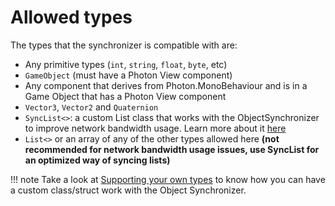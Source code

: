 # Allowed types

The types that the synchronizer is compatible with are:  
- Any primitive types (`int`, `string`, `float`, `byte`, etc)  
- `GameObject` (must have a Photon View component)  
- Any component that derives from Photon.MonoBehaviour and is in a Game Object that has a Photon View component  
- `Vector3`, `Vector2` and `Quaternion`  
- `SyncList<>`: a custom List class that works with the ObjectSynchronizer to improve network bandwidth usage. Learn more about it [here](SyncList.md)  
- `List<>` or an array of any of the other types allowed here **(not recommended for network bandwidth usage issues, use SyncList for an optimized way of syncing lists)**

!!! note
    Take a look at [Supporting your own types](supporting-your-own-types.md) to know how you can have a custom class/struct work with the Object Synchronizer.
